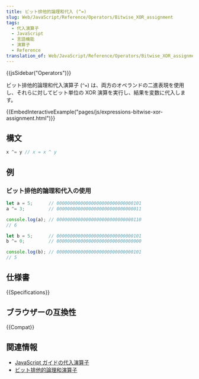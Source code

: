 ```yaml
---
title: ビット排他的論理和代入 (^=)
slug: Web/JavaScript/Reference/Operators/Bitwise_XOR_assignment
tags:
  - 代入演算子
  - JavaScript
  - 言語機能
  - 演算子
  - Reference
translation_of: Web/JavaScript/Reference/Operators/Bitwise_XOR_assignment
---
```

{{jsSidebar("Operators")}}

ビット排他的論理和代入演算子 (`^=`) は、両方のオペランドの二進表現を使用し、それらに対してビット単位の XOR 演算を実行し、結果を変数に代入します。

{{EmbedInteractiveExample("pages/js/expressions-bitwise-xor-assignment.html")}}

## 構文

```js
x ^= y // x = x ^ y
```

## 例

### ビット排他的論理和代入の使用

```js
let a = 5;      // 00000000000000000000000000000101
a ^= 3;         // 00000000000000000000000000000011

console.log(a); // 00000000000000000000000000000110
// 6

let b = 5;      // 00000000000000000000000000000101
b ^= 0;         // 00000000000000000000000000000000

console.log(b); // 00000000000000000000000000000101
// 5
```

## 仕様書

{{Specifications}}

## ブラウザーの互換性

{{Compat}}

## 関連情報

- [JavaScript ガイドの代入演算子](/ja/docs/Web/JavaScript/Guide/Expressions_and_Operators#assignment)
- [ビット排他的論理和演算子](/ja/docs/Web/JavaScript/Reference/Operators/Bitwise_XOR)
